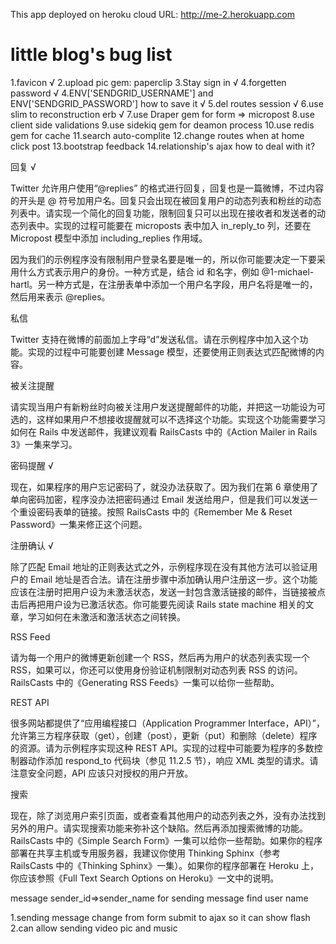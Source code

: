 This app deployed on heroku cloud
URL: http://me-2.herokuapp.com
# little blog's bug list

1.favicon √
2.upload pic gem: paperclip
3.Stay sign in √
4.forgetten password √
4.ENV['SENDGRID_USERNAME'] and ENV['SENDGRID_PASSWORD'] how to save it √
5.del routes session √
6.use slim to reconstruction erb √
7.use Draper gem for form => micropost
8.use client side validations
9.use sidekiq gem for deamon process
10.use redis gem for cache
11.search auto-complite
12.change routes when at home click post
13.bootstrap feedback
14.relationship's ajax how to deal with it?


回复 √

Twitter 允许用户使用“@replies” 的格式进行回复，回复也是一篇微博，不过内容的开头是 @ 符号加用户名。回复只会出现在被回复用户的动态列表和粉丝的动态列表中。请实现一个简化的回复功能，限制回复只可以出现在接收者和发送者的动态列表中。实现的过程可能要在 microposts 表中加入 in_reply_to 列，还要在 Micropost 模型中添加 including_replies 作用域。

因为我们的示例程序没有限制用户登录名要是唯一的，所以你可能要决定一下要采用什么方式表示用户的身份。一种方式是，结合 id 和名字，例如 @1-michael-hartl。另一种方式是，在注册表单中添加一个用户名字段，用户名将是唯一的，然后用来表示 @replies。

私信

Twitter 支持在微博的前面加上字母“d”发送私信。请在示例程序中加入这个功能。实现的过程中可能要创建 Message 模型，还要使用正则表达式匹配微博的内容。

被关注提醒

请实现当用户有新粉丝时向被关注用户发送提醒邮件的功能，并把这一功能设为可选的，这样如果用户不想接收提醒就可以不选择这个功能。实现这个功能需要学习如何在 Rails 中发送邮件，我建议观看 RailsCasts 中的《Action Mailer in Rails 3》一集来学习。

密码提醒 √

现在，如果程序的用户忘记密码了，就没办法获取了。因为我们在第 6 章使用了单向密码加密，程序没办法把密码通过 Email 发送给用户，但是我们可以发送一个重设密码表单的链接。按照 RailsCasts 中的《Remember Me & Reset Password》一集来修正这个问题。

注册确认 √

除了匹配 Email 地址的正则表达式之外，示例程序现在没有其他方法可以验证用户的 Email 地址是否合法。请在注册步骤中添加确认用户注册这一步。这个功能应该在注册时把用户设为未激活状态，发送一封包含激活链接的邮件，当链接被点击后再把用户设为已激活状态。你可能要先阅读 Rails state machine 相关的文章，学习如何在未激活和激活状态之间转换。

RSS Feed

请为每一个用户的微博更新创建一个 RSS，然后再为用户的状态列表实现一个 RSS，如果可以，你还可以使用身份验证机制限制对动态列表 RSS 的访问。RailsCasts 中的《Generating RSS Feeds》一集可以给你一些帮助。

REST API

很多网站都提供了“应用编程接口（Application Programmer Interface，API）”，允许第三方程序获取（get），创建（post），更新（put）和删除（delete）程序的资源。请为示例程序实现这种 REST API。实现的过程中可能要为程序的多数控制器动作添加 respond_to 代码块（参见 11.2.5 节），响应 XML 类型的请求。请注意安全问题，API 应该只对授权的用户开放。

搜索

现在，除了浏览用户索引页面，或者查看其他用户的动态列表之外，没有办法找到另外的用户。请实现搜索功能来弥补这个缺陷。然后再添加搜索微博的功能。RailsCasts 中的《Simple Search Form》一集可以给你一些帮助。如果你的程序部署在共享主机或专用服务器，我建议你使用 Thinking Sphinx（参考 RailsCasts 中的《Thinking Sphinx》一集）。如果你的程序部署在 Heroku 上，你应该参照《Full Text Search Options on Heroku》一文中的说明。




 message sender_id=>sender_name
 for sending message find user name

 1.sending message change from form submit to ajax so it can show flash
 2.can allow sending video pic and music